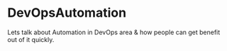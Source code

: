 # DevOpsAutomation
Lets talk about Automation in DevOps area &amp; how people can get benefit out of it quickly.
